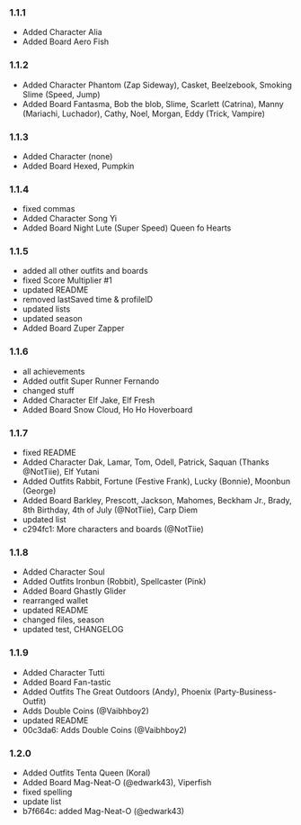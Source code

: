 ### 1.1.1

- Added Character Alia
- Added Board Aero Fish

### 1.1.2

- Added Character Phantom (Zap Sideway), Casket, Beelzebook, Smoking Slime (Speed, Jump)
- Added Board Fantasma, Bob the blob, Slime, Scarlett (Catrina), Manny (Mariachi, Luchador), Cathy, Noel, Morgan, Eddy (Trick, Vampire)

### 1.1.3

- Added Character (none)
- Added Board Hexed, Pumpkin

### 1.1.4

- fixed commas
- Added Character Song Yi
- Added Board Night Lute (Super Speed) Queen fo Hearts

### 1.1.5

- added all other outfits and boards
- fixed Score Multiplier #1
- updated README
- removed lastSaved time & profileID
- updated lists
- updated season
- Added Board Zuper Zapper

### 1.1.6

- all achievements
- Added outfit Super Runner Fernando
- changed stuff
- Added Character Elf Jake, Elf Fresh
- Added Board Snow Cloud, Ho Ho Hoverboard

### 1.1.7

- fixed README
- Added Character Dak, Lamar, Tom, Odell, Patrick, Saquan (Thanks @NotTiie), Elf Yutani
- Added Outfits Rabbit, Fortune (Festive Frank), Lucky (Bonnie), Moonbun (George)
- Added Board Barkley, Prescott, Jackson, Mahomes, Beckham Jr., Brady, 8th Birthday, 4th of July (@NotTiie), Carp Diem
- updated list
- c294fc1: More characters and boards (@NotTiie)

### 1.1.8

- Added Character Soul
- Added Outfits Ironbun (Robbit), Spellcaster (Pink)
- Added Board Ghastly Glider
- rearranged wallet
- updated README
- changed files, season
- updated test, CHANGELOG

### 1.1.9

- Added Character Tutti
- Added Board Fan-tastic
- Added Outfits The Great Outdoors (Andy), Phoenix (Party-Business-Outfit)
- Adds Double Coins (@Vaibhboy2)
- updated README
- 00c3da6: Adds Double Coins (@Vaibhboy2)

### 1.2.0

- Added Outfits Tenta Queen (Koral)
- Added Board Mag-Neat-O (@edwark43), Viperfish
- fixed spelling
- update list
- b7f664c: added Mag-Neat-O (@edwark43)
